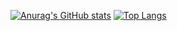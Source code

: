 [![Anurag's GitHub stats](https://github-readme-stats.vercel.app/api?username=rafaelpapastamatiou&count_private=true&show_icons=true&theme=dracula)](https://github.com/anuraghazra/github-readme-stats)
[![Top Langs](https://github-readme-stats.vercel.app/api/top-langs/?username=rafaelpapastamatiou&layout=compact&theme=dracula)](https://github.com/anuraghazra/github-readme-stats)
